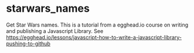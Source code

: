 # starwars_names

Get Star Wars names. This is a tutorial from a egghead.io course on writing and publishing a Javascript Library.
See https://egghead.io/lessons/javascript-how-to-write-a-javascript-library-pushing-to-github
